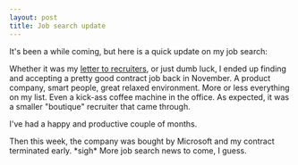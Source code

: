 ```yaml
---
layout: post
title: Job search update
---
```


It's been a while coming, but here is a quick update on my job search:

Whether it was my [letter to recruiters][1], or just dumb luck, I ended up finding and accepting a pretty good contract job back in November. A product company, smart people, great relaxed environment. More or less everything on my list. Even a kick-ass coffee machine in the office. As expected, it was a smaller "boutique" recruiter that came through.

I've had a happy and productive couple of months.

Then this week, the company was bought by Microsoft and my contract terminated
early. \*sigh\* More job search news to come, I guess.

[1]: /2007/10/job_search.html
